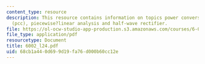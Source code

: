 ```yaml
---
content_type: resource
description: This resource contains information on topics power conversion circuits
  (pcc), piecewise?linear analysis and half-wave rectifier.
file: https://ol-ocw-studio-app-production.s3.amazonaws.com/courses/6-002-circuits-and-electronics-spring-2007/68cb1a440d699d19fa76d000b60cc12e_6002_l24.pdf
file_type: application/pdf
resourcetype: Document
title: 6002_l24.pdf
uid: 68cb1a44-0d69-9d19-fa76-d000b60cc12e
---
```

